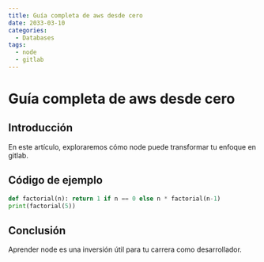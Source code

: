 ```yaml
---
title: Guía completa de aws desde cero
date: 2033-03-10
categories:
  - Databases
tags:
  - node
  - gitlab
---
```


# Guía completa de aws desde cero

## Introducción

En este artículo, exploraremos cómo node puede transformar tu enfoque en gitlab.

## Código de ejemplo

```python
def factorial(n): return 1 if n == 0 else n * factorial(n-1)
print(factorial(5))
```

## Conclusión

Aprender node es una inversión útil para tu carrera como desarrollador.